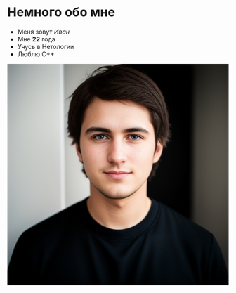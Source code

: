 # Немного обо мне

- Меня зовут _Иван_
- Мне **22** года
- Учусь в Нетологии
- Люблю C++

![Me](image.jpg)
